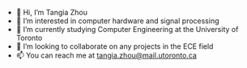 - 👋 Hi, I’m Tangia Zhou
- 👀 I’m interested in computer hardware and signal processing
- 🌱 I’m currently studying Computer Engineering at the University of Toronto
- 💞️ I’m looking to collaborate on any projects in the ECE field
- 📫 You can reach me at tangia.zhou@mail.utoronto.ca

<!---
tangiazhou/tangiazhou is a ✨ special ✨ repository because its `README.md` (this file) appears on your GitHub profile.
You can click the Preview link to take a look at your changes.
--->
